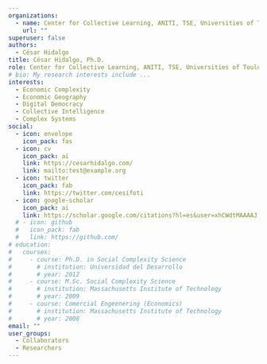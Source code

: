 ```yaml
---
organizations:
  - name: Center for Collective Learning, ANITI, TSE, Universities of Toulouse, Manchester, & Harvard
    url: ""
superuser: false
authors:
  - César Hidalgo
title: César Hidalgo, Ph.D.
role: Center for Collective Learning, ANITI, TSE, Universities of Toulouse, Manchester, & Harvard
# bio: My research interests include ...
interests:
  - Economic Complexity
  - Economic Geography
  - Digital Democracy
  - Collective Intelligence
  - Complex Systems
social:
  - icon: envelope
    icon_pack: fas
  - icon: cv
    icon_pack: ai
    link: https://cesarhidalgo.com/
    link: mailto:test@example.org
  - icon: twitter
    icon_pack: fab
    link: https://twitter.com/cesifoti
  - icon: google-scholar
    icon_pack: ai
    link: https://scholar.google.com/citations?hl=es&user=xhCWdtMAAAAJ
  # - icon: github
  #   icon_pack: fab
  #   link: https://github.com/
# education:
#   courses:
#     - course: Ph.D. in Social Complexity Science
#       # institution: Universidad del Desarrollo
#       # year: 2012
#     - course: M.Sc. Social Complexity Science
#       # institution: Massachusetts Institute of Technology
#       # year: 2009
#     - course: Comercial Engeenering (Economics)
#       # institution: Massachusetts Institute of Technology
#       # year: 2008
email: ""
user_groups:
  - Collaborators
  - Researchers
---
```

